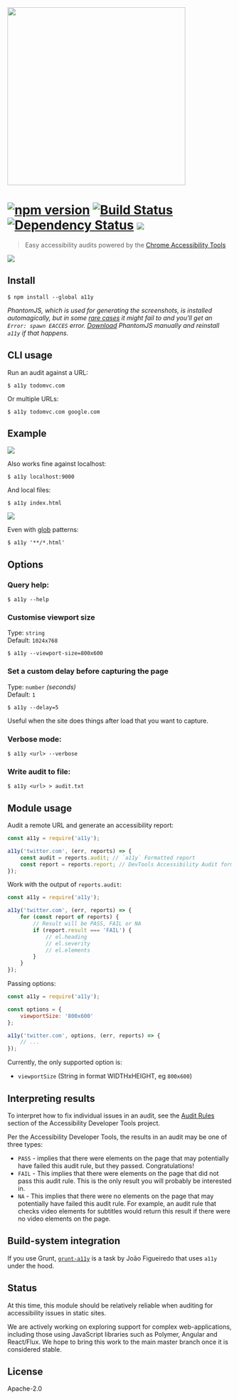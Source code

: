 <img width="400px" src="https://cloud.githubusercontent.com/assets/110953/4694241/3ddba98e-57c1-11e4-852a-dc0940345a89.png">

# [![npm version][npm-image]][npm-url] [![Build Status][travis-image]][travis-url] [![Dependency Status][daviddm-url]][daviddm-image] ![](https://img.shields.io/badge/unicorn-approved-ff69b4.svg)

> Easy accessibility audits powered by the [Chrome Accessibility Tools](https://www.npmjs.com/package/accessibility-developer-tools)

![](http://i.imgur.com/Mt751vA.png)


## Install

```console
$ npm install --global a11y
```

*PhantomJS, which is used for generating the screenshots, is installed automagically, but in some [rare cases](https://github.com/Obvious/phantomjs/issues/102) it might fail to and you'll get an `Error: spawn EACCES` error. [Download](http://phantomjs.org/download.html) PhantomJS manually and reinstall `a11y` if that happens.*


## CLI usage

Run an audit against a URL:

```console
$ a11y todomvc.com
```

Or multiple URLs:

```console
$ a11y todomvc.com google.com
```


## Example

![](http://i.imgur.com/3xg3Fsf.png)

Also works fine against localhost:

```console
$ a11y localhost:9000
```

And local files:

```console
$ a11y index.html
```

![](http://i.imgur.com/Ffkrr9D.png)

Even with [glob](https://github.com/isaacs/node-glob#glob) patterns:

```console
$ a11y '**/*.html'
```

## Options

### Query help:

```console
$ a11y --help
```

### Customise viewport size

Type: `string`<br>
Default: `1024x768`

```console
$ a11y --viewport-size=800x600
```

### Set a custom delay before capturing the page

Type: `number` *(seconds)*<br>
Default: `1`

```console
$ a11y --delay=5
```

Useful when the site does things after load that you want to capture.

### Verbose mode:

```console
$ a11y <url> --verbose
```

### Write audit to file:

```console
$ a11y <url> > audit.txt
```


## Module usage

Audit a remote URL and generate an accessibility report:

```js
const a11y = require('a11y');

a11y('twitter.com', (err, reports) => {
    const audit = reports.audit; // `a11y` Formatted report
    const report = reports.report; // DevTools Accessibility Audit formatted report
});
```

Work with the output of `reports.audit`:

```js
const a11y = require('a11y');

a11y('twitter.com', (err, reports) => {
    for (const report of reports) {
        // Result will be PASS, FAIL or NA
        if (report.result === 'FAIL') {
            // el.heading
            // el.severity
            // el.elements
        }
    }
});
```

Passing options:

```js
const a11y = require('a11y');

const options = {
    viewportSize: '800x600'
};

a11y('twitter.com', options, (err, reports) => {
    // ...
});
```

Currently, the only supported option is:

  - `viewportSize` (String in format WIDTHxHEIGHT, eg `800x600`)


## Interpreting results

To interpret how to fix individual issues in an audit, see the [Audit Rules](https://github.com/GoogleChrome/accessibility-developer-tools/wiki/Audit-Rules) section of the Accessibility Developer Tools project.

Per the Accessibility Developer Tools, the results in an audit may be one of three types:

* `PASS` - implies that there were elements on the page that may potentially have failed this audit rule, but they passed. Congratulations!
* `FAIL` - This implies that there were elements on the page that did not pass this audit rule. This is the only result you will probably be interested in.
* `NA` - This implies that there were no elements on the page that may potentially have failed this audit rule. For example, an audit rule that checks video elements for subtitles would return this result if there were no video elements on the page.


## Build-system integration

If you use Grunt, [`grunt-a11y`](https://github.com/lucalanca/grunt-a11y) is a task by João Figueiredo that uses `a11y` under the hood.


## Status

At this time, this module should be relatively reliable when auditing for accessibility issues in static sites.

We are actively working on exploring support for complex web-applications, including those using JavaScript libraries such as Polymer, Angular and React/Flux. We hope to bring this work to the main master branch once it is considered stable.


## License

Apache-2.0

[npm-url]: https://npmjs.org/package/a11y
[npm-image]: https://badge.fury.io/js/a11y.svg
[travis-url]: https://travis-ci.org/addyosmani/a11y
[travis-image]: https://travis-ci.org/addyosmani/a11y.svg?branch=master
[daviddm-url]: https://david-dm.org/addyosmani/a11y.svg?theme=shields.io
[daviddm-image]: https://david-dm.org/addyosmani/a11y
